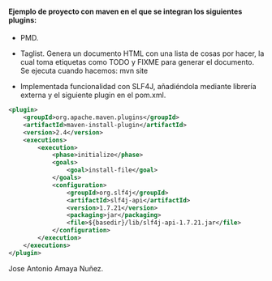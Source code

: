 #### Ejemplo de proyecto con maven en el que se integran los siguientes plugins:

* PMD.

* Taglist. Genera un documento HTML con una lista de cosas por hacer, la cual toma etiquetas como TODO y FIXME para generar el documento. Se ejecuta cuando hacemos: mvn site

* Implementada funcionalidad con SLF4J, añadiéndola mediante librería externa y el siguiente plugin en el pom.xml.
```xml
<plugin>
    <groupId>org.apache.maven.plugins</groupId>
    <artifactId>maven-install-plugin</artifactId>
    <version>2.4</version>
    <executions>
        <execution>
            <phase>initialize</phase>
            <goals>
                <goal>install-file</goal>
            </goals>
            <configuration>
                <groupId>org.slf4j</groupId>
                <artifactId>slf4j-api</artifactId>
                <version>1.7.21</version>
                <packaging>jar</packaging>
                <file>${basedir}/lib/slf4j-api-1.7.21.jar</file>
            </configuration>
        </execution>
    </executions>
</plugin>
```

Jose Antonio Amaya Nuñez.

